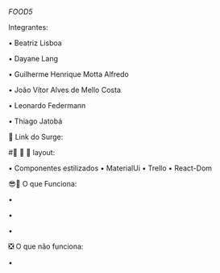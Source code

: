 *FOOD5*



Integrantes:

• Beatriz Lisboa

• Dayane Lang

• Guilherme Henrique Motta Alfredo

• João Vítor Alves de Mello Costa

• Leonardo Federmann

• Thiago Jatobá

🔗 Link do Surge:

#🎨 🧑 🎨 layout:

• Componentes estilizados • MaterialUi • Trello • React-Dom

😎🌟 O que Funciona:

•

•

•

❎ O que não funciona:

•
